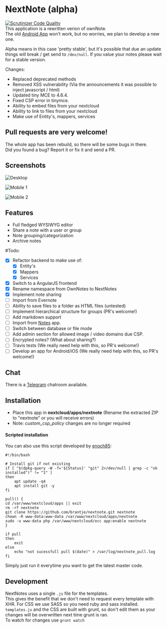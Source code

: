 # NextNote (alpha)
[![Scrutinizer Code Quality](https://scrutinizer-ci.com/g/brantje/nextnote/badges/quality-score.png?b=master)](https://scrutinizer-ci.com/g/brantje/nextnote/?branch=master)   
This application is a rewritten verion of ownNote.<br>
The old [Android App](https://play.google.com/store/apps/details?id=com.nowsci.ownnote&hl=sv) won't work, but no worries, we plan to develop a new one.

Alpha means in this case 'pretty stable', but it's possible that due an update things will break / get send to `/dev/null`.
If you value your notes please wait for a stable version.
    
Changes:
- Replaced deprecated methods
- Removed XSS vulnerability (Via the announcements it was possible to inject javascript / html)
- Updated tiny MCE to  4.6.4.
- Fixed CSP error in tinymce.
- Ability to embed files from your nextcloud 
- Ability to link to files from your nextcloud
- Make use of Entity's, mappers, services

## Pull requests are very welcome!
The whole app has been rebuild, so there will be some bugs in there.   
Did you found a bug? Report it or fix it and send a PR.

## Screenshots
![Desktop](https://i.imgur.com/0uahxKS.png)   

![Mobile 1](https://i.imgur.com/DhYzfHO.png)   

![Mobile 2](https://i.imgur.com/0daW6nc.png)   


## Features
- Full fledged WYSIWYG editor
- Share a note with a user or group
- Note grouping/categorization
- Archive notes


#Todo:
- [x] Refactor backend to make use of:
  - [x] Entity's
  - [x] Mappers
  - [x] Services
- [x] Switch to a AngularJS frontend
- [X] Rename namespace from OwnNotes to NextNotes
- [x] Implement note sharing
- [ ] Import from Evernote
- [ ] Ability to save files to a folder as HTML files (untested)
- [ ] Implement hierarchical structure for groups (PR's welcome!)
- [ ] Add markdown support
- [ ] Import from [Notes](https://github.com/nextcloud/notes) app.
- [ ] Switch between database or file mode
- [ ] Add admin section for allowed image / video domains due CSP.
- [ ] Encrypted notes? (What about sharing?)
- [ ] Travis tests (We really need help with this, so PR's welcome!) 
- [ ] Develop an app for Android/iOS (We really need help with this, so PR's welcome!)
   
## Chat
There is a [Telegram](https://t.me/NextNote) chatroom available.
   
## Installation
- Place this app in **nextcloud/apps/nextnote** (Rename the extracted ZIP to "nextnote" or you will receive errors)
- Note: *custom_csp_policy* changes are no longer required

#### Scripted installation

You can also use this script developed by [enoch85](https://github.com/enoch85):
```
#!/bin/bash

# Install git if not existing
if [ "$(dpkg-query -W -f='${Status}' "git" 2>/dev/null | grep -c "ok installed")" != "1" ]
then
    apt update -q4
    apt install git -y
fi

pull() {
cd /var/www/nextcloud/apps || exit
rm -rf nextnote
git clone https://github.com/brantje/nextnote.git nextnote
chown -R www-data:www-data /var/www/nextcloud/apps/nextnote
sudo -u www-data php /var/www/nextcloud/occ app:enable nextnote
}

if pull
then
    exit
else
    echo "not sucessfull pull $(date)" > /var/log/nextnote_pull.log
fi
```

Simply just run it everytime you want to get the latest master code.

## Development

NextNotes uses a single `.js` file for the templates.   
This gives the benefit that we don't need to request every template with XHR.
For CSS we use SASS so you need ruby and sass installed.
`templates.js` and the CSS are built with grunt, so don't edit them as your changes will be overwritten next time grunt is ran.   
To watch for changes use `grunt watch`
